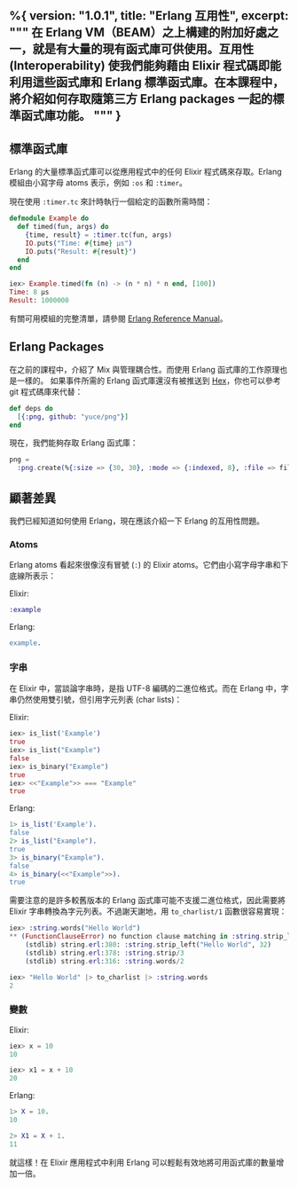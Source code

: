 %{
  version: "1.0.1",
  title: "Erlang 互用性",
  excerpt: """
  在 Erlang VM（BEAM）之上構建的附加好處之一，就是有大量的現有函式庫可供使用。互用性 (Interoperability) 使我們能夠藉由 Elixir 程式碼即能利用這些函式庫和 Erlang 標準函式庫。在本課程中，將介紹如何存取隨第三方 Erlang packages 一起的標準函式庫功能。
  """
}
---

## 標準函式庫

Erlang 的大量標準函式庫可以從應用程式中的任何 Elixir 程式碼來存取。Erlang 模組由小寫字母 atoms 表示，例如 `:os` 和 `:timer`。

現在使用 `:timer.tc` 來計時執行一個給定的函數所需時間：

```elixir
defmodule Example do
  def timed(fun, args) do
    {time, result} = :timer.tc(fun, args)
    IO.puts("Time: #{time} μs")
    IO.puts("Result: #{result}")
  end
end

iex> Example.timed(fn (n) -> (n * n) * n end, [100])
Time: 8 μs
Result: 1000000
```

有關可用模組的完整清單，請參閱 [Erlang Reference Manual](http://erlang.org/doc/apps/stdlib/)。

## Erlang Packages

在之前的課程中，介紹了 Mix 與管理耦合性。而使用 Erlang 函式庫的工作原理也是一樣的。
如果事件所需的 Erlang 函式庫還沒有被推送到 [Hex](https://hex.pm)，你也可以參考 git 程式碼庫來代替：

```elixir
def deps do
  [{:png, github: "yuce/png"}]
end
```

現在，我們能夠存取 Erlang 函式庫：

```elixir
png =
  :png.create(%{:size => {30, 30}, :mode => {:indexed, 8}, :file => file, :palette => palette})
```

## 顯著差異

我們已經知道如何使用 Erlang，現在應該介紹一下 Erlang 的互用性問題。

### Atoms

Erlang atoms 看起來很像沒有冒號 (`:`) 的 Elixir atoms。它們由小寫字母字串和下底線所表示：

Elixir:

```elixir
:example
```

Erlang:

```erlang
example.
```

### 字串

在 Elixir 中，當談論字串時，是指 UTF-8 編碼的二進位格式。而在 Erlang 中，字串仍然使用雙引號，但引用字元列表 (char lists)：

Elixir:

```elixir
iex> is_list('Example')
true
iex> is_list("Example")
false
iex> is_binary("Example")
true
iex> <<"Example">> === "Example"
true
```

Erlang:

```erlang
1> is_list('Example').
false
2> is_list("Example").
true
3> is_binary("Example").
false
4> is_binary(<<"Example">>).
true
```

需要注意的是許多較舊版本的 Erlang 函式庫可能不支援二進位格式，因此需要將 Elixir 字串轉換為字元列表。不過謝天謝地，用 `to_charlist/1` 函數很容易實現：

```elixir
iex> :string.words("Hello World")
** (FunctionClauseError) no function clause matching in :string.strip_left/2
    (stdlib) string.erl:380: :string.strip_left("Hello World", 32)
    (stdlib) string.erl:378: :string.strip/3
    (stdlib) string.erl:316: :string.words/2

iex> "Hello World" |> to_charlist |> :string.words
2
```

### 變數

Elixir:

```elixir
iex> x = 10
10

iex> x1 = x + 10
20
```

Erlang:

```erlang
1> X = 10.
10

2> X1 = X + 1.
11
```

就這樣！在 Elixir 應用程式中利用 Erlang 可以輕鬆有效地將可用函式庫的數量增加一倍。
